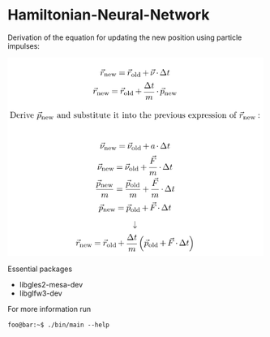# Hamiltonian-Neural-Network

Derivation of the equation for updating the new position using particle impulses:

![alt text](https://github.com/patselle/Hamiltonian-Neural-Network/blob/master/images/readme.png)

Essential packages
* libgles2-mesa-dev
* libglfw3-dev

For more information run

```console
foo@bar:~$ ./bin/main --help
```
